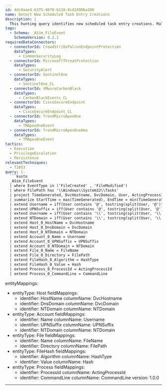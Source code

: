 ```yaml
---
id: 4dc0aae4-6375-4670-b138-8c42490ba206
name: Detect New Scheduled Task Entry Creations
description: |
  This hunting query identifies new scheduled task entry creations. Malware often creates scheduled tasks to execute malicious code and maintain persistence on a system.
tags:
  - Schema: _ASim_FileEvent
    SchemaVersion: 0.2.1
requiredDataConnectors:
  - connectorId: CrowdStrikeFalconEndpointProtection
    dataTypes:
      - CommonSecurityLog
  - connectorId: MicrosoftThreatProtection
    dataTypes:
      - SecurityAlert
  - connectorId: SentinelOne
    dataTypes:
      - SentinelOne_CL
  - connectorId: VMwareCarbonBlack
    dataTypes:
      - CarbonBlackEvents_CL
  - connectorId: CiscoSecureEndpoint
    dataTypes:
      - CiscoSecureEndpoint_CL
  - connectorId: TrendMicroApexOne
    dataTypes:
      - TMApexOneEvent
  - connectorId: TrendMicroApexOneAma
    dataTypes:
      - TMApexOneEvent
tactics:
  - Execution
  - PrivilegeEscalation
  - Persistence
relevantTechniques:
  - T1053
query: |-
  ```kusto
  _ASim_FileEvent
  | where EventType in ('FileCreated' , 'FileModified')
  | where FilePath has '\\Windows\\System32\\Tasks'
  | project TimeGenerated, DvcHostname, DvcDomain, User, ActingProcessId, ActingProcessName, CommandLine, FileName, FilePath, Hash, HashType
  | summarize StartTime = max(TimeGenerated), EndTime = min(TimeGenerated) by DvcHostname, DvcDomain, User, ActingProcessId, ActingProcessName, CommandLine, FileName, FilePath, Hash, HashType
  | extend Username = iff(User contains '@', tostring(split(User, '@')[0]), User)
  | extend UPNSuffix = iff(User contains '@', tostring(split(User, '@')[1]), '')
  | extend Username = iff(User contains '\\', tostring(split(User, '\\')[1]), Username)
  | extend NTDomain = iff(User contains '\\', tostring(split(User, '\\')[0]), '')
  | extend Host_0_HostName = DvcHostname
  | extend Host_0_DnsDomain = DvcDomain
  | extend Host_0_NTDomain = NTDomain
  | extend Account_0_Name = Username
  | extend Account_0_UPNSuffix = UPNSuffix
  | extend Account_0_NTDomain = NTDomain
  | extend File_0_Name = FileName
  | extend File_0_Directory = FilePath
  | extend FileHash_0_Algorithm = HashType
  | extend FileHash_0_Value = Hash
  | extend Process_0_ProcessId = ActingProcessId
  | extend Process_0_CommandLine = CommandLine
  ```
entityMappings:
  - entityType: Host
    fieldMappings:
      - identifier: HostName
        columnName: DvcHostname
      - identifier: DnsDomain
        columnName: DvcDomain
      - identifier: NTDomain
        columnName: NTDomain
  - entityType: Account
    fieldMappings:
      - identifier: Name
        columnName: Username
      - identifier: UPNSuffix
        columnName: UPNSuffix
      - identifier: NTDomain
        columnName: NTDomain
  - entityType: File
    fieldMappings:
      - identifier: Name
        columnName: FileName
      - identifier: Directory
        columnName: FilePath
  - entityType: FileHash
    fieldMappings:
      - identifier: Algorithm
        columnName: HashType
      - identifier: Value
        columnName: Hash
  - entityType: Process
    fieldMappings:
      - identifier: ProcessId
        columnName: ActingProcessId
      - identifier: CommandLine
        columnName: CommandLine
version: 1.0.0
---
```


